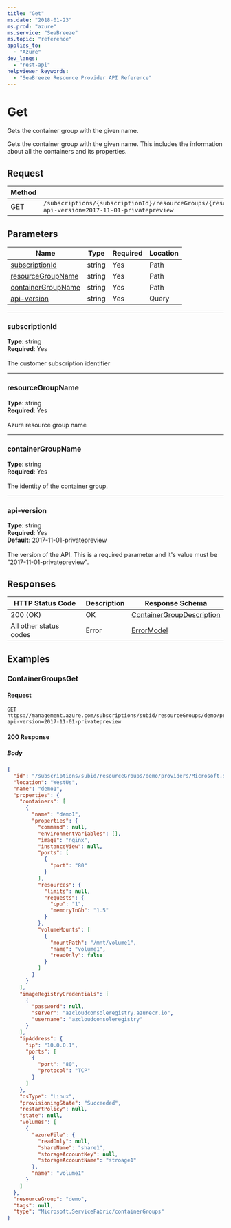 ```yaml
---
title: "Get"
ms.date: "2018-01-23"
ms.prod: "azure"
ms.service: "SeaBreeze"
ms.topic: "reference"
applies_to: 
  - "Azure"
dev_langs: 
  - "rest-api"
helpviewer_keywords: 
  - "SeaBreeze Resource Provider API Reference"
---
```

# Get
Gets the container group with the given name.

Gets the container group with the given name. This includes the information about all the containers and its properties.

## Request
| Method | Request URI |
| ------ | ----------- |
| GET | `/subscriptions/{subscriptionId}/resourceGroups/{resourceGroupName}/providers/Microsoft.ServiceFabric/containerGroups/{containerGroupName}?api-version=2017-11-01-privatepreview` |


## Parameters
| Name | Type | Required | Location |
| --- | --- | --- | --- |
| [subscriptionId](#subscriptionid) | string | Yes | Path |
| [resourceGroupName](#resourcegroupname) | string | Yes | Path |
| [containerGroupName](#containergroupname) | string | Yes | Path |
| [api-version](#api-version) | string | Yes | Query |

____
### subscriptionId
__Type__: string <br/>
__Required__: Yes<br/>
<br/>
The customer subscription identifier

____
### resourceGroupName
__Type__: string <br/>
__Required__: Yes<br/>
<br/>
Azure resource group name

____
### containerGroupName
__Type__: string <br/>
__Required__: Yes<br/>
<br/>
The identity of the container group.

____
### api-version
__Type__: string <br/>
__Required__: Yes<br/>
__Default__: 2017-11-01-privatepreview <br/>
<br/>
The version of the API. This is a required parameter and it's value must be "2017-11-01-privatepreview".

## Responses

| HTTP Status Code | Description | Response Schema |
| --- | --- | --- |
| 200 (OK) | OK<br/> | [ContainerGroupDescription](seabreeze-model-containergroupdescription.md) |
| All other status codes | Error<br/> | [ErrorModel](seabreeze-model-errormodel.md) |

## Examples

### ContainerGroupsGet

#### Request
```
GET https://management.azure.com/subscriptions/subid/resourceGroups/demo/providers/Microsoft.ServiceFabric/containerGroups/demo1?api-version=2017-11-01-privatepreview
```

#### 200 Response
##### Body
```json
{
  "id": "/subscriptions/subid/resourceGroups/demo/providers/Microsoft.ServiceFabric/containerGroups/demo1",
  "location": "WestUs",
  "name": "demo1",
  "properties": {
    "containers": [
      {
        "name": "demo1",
        "properties": {
          "command": null,
          "environmentVariables": [],
          "image": "nginx",
          "instanceView": null,
          "ports": [
            {
              "port": "80"
            }
          ],
          "resources": {
            "limits": null,
            "requests": {
              "cpu": "1",
              "memoryInGb": "1.5"
            }
          },
          "volumeMounts": [
            {
              "mountPath": "/mnt/volume1",
              "name": "volume1",
              "readOnly": false
            }
          ]
        }
      }
    ],
    "imageRegistryCredentials": [
      {
        "password": null,
        "server": "azcloudconsoleregistry.azurecr.io",
        "username": "azcloudconsoleregistry"
      }
    ],
    "ipAddress": {
      "ip": "10.0.0.1",
      "ports": [
        {
          "port": "80",
          "protocol": "TCP"
        }
      ]
    },
    "osType": "Linux",
    "provisioningState": "Succeeded",
    "restartPolicy": null,
    "state": null,
    "volumes": [
      {
        "azureFile": {
          "readOnly": null,
          "shareName": "share1",
          "storageAccountKey": null,
          "storageAccountName": "stroage1"
        },
        "name": "volume1"
      }
    ]
  },
  "resourceGroup": "demo",
  "tags": null,
  "type": "Microsoft.ServiceFabric/containerGroups"
}
```


